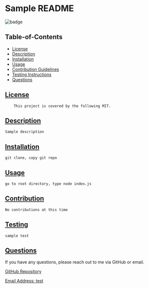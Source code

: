 # Sample README

![badge](https://img.shields.io/badge/license-MIT-green)

## Table-of-Contents

* [License](#license)
* [Description](#description)
* [Installation](#installation)
* [Usage](#usage)
* [Contribution Guidelines](#contribution)
* [Testing Instructions](#testing)
* [Questions](#questions)

## [License](#table-of-contents)

        This project is covered by the following MIT.
        

## [Description](#table-of-contents)

    Sample description
    
## [Installation](#table-of-contents)

    git clone, copy git repo

## [Usage](#table-of-contents)

    go to root directory, type node index.js

## [Contribution](#table-of-contents)

    No contributions at this time

## [Testing](#table-of-contents)

    sample test

## [Questions](#table-of-contents)

If you have any questions, please reach out to me via GitHub or email.

   [GitHub Repository](https://github.com/janekv20)

   [Email Address: test](mailto:janekv20@gmail.com)
